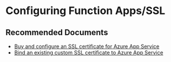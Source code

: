 <properties
	pageTitle="Configuring Function Apps/ssl"
	description="Configuring Function Apps/ssl"
	service="microsoft.web"
	resource="functions"
	authors="cts-shrahman,cts-shrahman"
    ms.author="shrahman,benpark"
	displayOrder=""
	selfHelpType="generic"
	supportTopicIds="32630470"
	resourceTags=""
	productPesIds="16072"
	cloudEnvironments="public, Fairfax"
	articleId="9bc90049-f983-4d90-8969-aab9d214cbaa"
	ownershipId="Compute_AppService"
/>

# Configuring Function Apps/SSL

## **Recommended Documents**

* [Buy and configure an SSL certificate for Azure App Service](https://docs.microsoft.com/azure/app-service/web-sites-purchase-ssl-web-site)
* [Bind an existing custom SSL certificate to Azure App Service](https://docs.microsoft.com/Azure/app-service/app-service-web-tutorial-custom-ssl)

